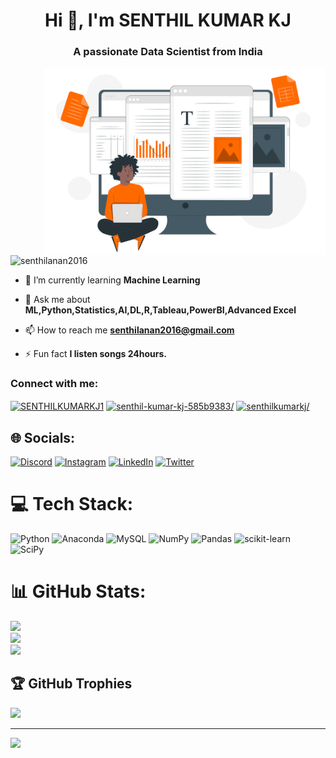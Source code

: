 <h1 align="center">Hi 👋, I'm SENTHIL KUMAR KJ</h1>
<h3 align="center">A passionate Data Scientist from India</h3>

<img align="right" src="https://raw.githubusercontent.com/gabrlcj/gabrlcj/2aa161dfb942e25ec84396721837dfccc98e08f2/Illustration.svg" alt="Illustration" title="Illustration Storyset" width=450/>




<p align="left"> <img src="https://komarev.com/ghpvc/?username=senthilanan2016&label=Profile%20views&color=0e75b6&style=flat" alt="senthilanan2016" /> </p>


- 🌱 I’m currently learning **Machine Learning**

- 💬 Ask me about **ML,Python,Statistics,AI,DL,R,Tableau,PowerBI,Advanced Excel**

- 📫 How to reach me **senthilanan2016@gmail.com**

- ⚡ Fun fact **I listen songs 24hours.**

<h3 align="left">Connect with me:</h3>
<p align="left">
<a href="https://twitter.com/SENTHILKUMARKJ1" target="blank"><img align="center" src="https://raw.githubusercontent.com/rahuldkjain/github-profile-readme-generator/master/src/images/icons/Social/twitter.svg" alt="SENTHILKUMARKJ1" height="30" width="40" /></a>
<a href="https://www.linkedin.com/in/senthil-kumar-kj-585b9383/" target="blank"><img align="center" src="https://raw.githubusercontent.com/rahuldkjain/github-profile-readme-generator/master/src/images/icons/Social/linked-in-alt.svg" alt="senthil-kumar-kj-585b9383/" height="30" width="40" /></a>
<a href="https://www.instagram.com/senthilkumarkj/" target="blank"><img align="center" src="https://raw.githubusercontent.com/rahuldkjain/github-profile-readme-generator/master/src/images/icons/Social/instagram.svg" alt="senthilkumarkj/" height="30" width="40" /></a>
<!--<a href="https://www.hackerrank.com/@vishnuvardhank14" target="blank"><img align="center" src="https://raw.githubusercontent.com/rahuldkjain/github-profile-readme-generator/master/src/images/icons/Social/hackerrank.svg" alt="@vishnuvardhank14" height="30" width="40" /></a>-->
</p>


## 🌐 Socials:
[![Discord](https://img.shields.io/badge/Discord-%237289DA.svg?logo=discord&logoColor=white)](https://discord.gg/https://discord.gg/aKAjaNaH) [![Instagram](https://img.shields.io/badge/Instagram-%23E4405F.svg?logo=Instagram&logoColor=white)](https://www.instagram.com/senthilkumarkj/) [![LinkedIn](https://img.shields.io/badge/LinkedIn-%230077B5.svg?logo=linkedin&logoColor=white)](https://www.linkedin.com/in/senthil-kumar-kj-585b9383/) [![Twitter](https://img.shields.io/badge/Twitter-%231DA1F2.svg?logo=Twitter&logoColor=white)](https://twitter.com/SENTHILKUMARKJ1) 

# 💻 Tech Stack:
![Python](https://img.shields.io/badge/python-3670A0?style=for-the-badge&logo=python&logoColor=ffdd54) ![Anaconda](https://img.shields.io/badge/Anaconda-%2344A833.svg?style=for-the-badge&logo=anaconda&logoColor=white) ![MySQL](https://img.shields.io/badge/mysql-%2300f.svg?style=for-the-badge&logo=mysql&logoColor=white) ![NumPy](https://img.shields.io/badge/numpy-%23013243.svg?style=for-the-badge&logo=numpy&logoColor=white) ![Pandas](https://img.shields.io/badge/pandas-%23150458.svg?style=for-the-badge&logo=pandas&logoColor=white) ![scikit-learn](https://img.shields.io/badge/scikit--learn-%23F7931E.svg?style=for-the-badge&logo=scikit-learn&logoColor=white) ![SciPy](https://img.shields.io/badge/SciPy-%230C55A5.svg?style=for-the-badge&logo=scipy&logoColor=%white)  

# 📊 GitHub Stats:
![](https://github-readme-stats.vercel.app/api?username=senthilanan2016&theme=radical&hide_border=false&include_all_commits=true&count_private=false)<br/>
![](https://github-readme-streak-stats.herokuapp.com/?user=senthilanan2016&theme=radical&hide_border=false)<br/>
![](https://github-readme-stats.vercel.app/api/top-langs/?username=senthilanan2016&theme=radical&hide_border=false&include_all_commits=true&count_private=false&layout=compact)

## 🏆 GitHub Trophies
![](https://github-profile-trophy.vercel.app/?username=senthilanan2016&theme=radical&no-frame=false&no-bg=false&margin-w=4)

<!--### 🔝 Top Contributed Repo
![](https://github-contributor-stats.vercel.app/api?username=senthilanan2016&limit=5&theme=dark&combine_all_yearly_contributions=true)

### 😂 Random Dev Meme
<img src="https://rm.up.railway.app/" width="512px"/>-->

---
[![](https://visitcount.itsvg.in/api?id=senthilanan2016&icon=0&color=0)](https://visitcount.itsvg.in)

<!-- Proudly created with GPRM ( https://gprm.itsvg.in ) -->
